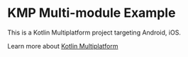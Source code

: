 # KMP Multi-module Example

This is a Kotlin Multiplatform project targeting Android, iOS.

Learn more about [Kotlin Multiplatform](https://www.jetbrains.com/help/kotlin-multiplatform-dev/get-started.html)
